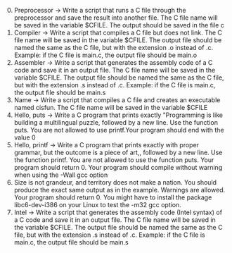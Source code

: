 0. Preprocessor -> Write a script that runs a C file through the preprocessor and save the result into another file. The C file name will be saved in the variable $CFILE. The output should be saved in the file c
1. Compiler -> Write a script that compiles a C file but does not link. The C file name will be saved in the variable $CFILE. The output file should be named the same as the C file, but with the extension .o instead of .c. Example: if the C file is main.c, the output file should be main.o
2. Assembler -> Write a script that generates the assembly code of a C code and save it in an output file. The C file name will be saved in the variable $CFILE. The output file should be named the same as the C file, but with the extension .s instead of .c. Example: if the C file is main.c, the output file should be main.s
3. Name -> Write a script that compiles a C file and creates an executable named cisfun. The C file name will be saved in the variable $CFILE
4. Hello, puts -> Write a C program that prints exactly "Programming is like building a multilingual puzzle, followed by a new line. Use the function puts. You are not allowed to use printf.Your program should end with the value 0
5. Hello, printf -> Write a C program that prints exactly with proper grammar, but the outcome is a piece of art,, followed by a new line. Use the function printf. You are not allowed to use the function puts. Your program should return 0. Your program should compile without warning when using the -Wall gcc option
6. Size is not grandeur, and territory does not make a nation. You should produce the exact same output as in the example. Warnings are allowed. Your program should return 0. You might have to install the package libc6-dev-i386 on your Linux to test the -m32 gcc option.
7. Intel -> Write a script that generates the assembly code (Intel syntax) of a C code and save it in an output file. The C file name will be saved in the 
variable $CFILE. The output file should be named the same as the C file, but
 with the extension .s instead of .c. Example: if the C file is main.c, the
 output file should be main.s

